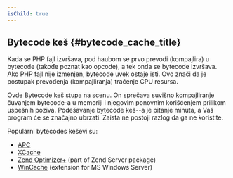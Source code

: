 ```yaml
---
isChild: true
---
```


## Bytecode keš {#bytecode_cache_title}

Kada se PHP fajl izvršava, pod haubom se prvo prevodi (kompajlira) u bytecode (takođe poznat kao opcode), a tek onda se
bytecode izvršava. Ako PHP fajl nije izmenjen, bytecode uvek ostaje isti. Ovo znači da je postupak prevođenja
(kompajliranja) traćenje CPU resursa.

Ovde Bytecode keš stupa na scenu. On sprečava suvišno kompajliranje čuvanjem bytecode-a u memoriji i njegovim ponovnim
korišćenjem prilikom uspešnih poziva. Podešavanje bytecode keš--a je pitanje minuta, a Vaš program će se značajno
ubrzati. Zaista ne postoji razlog da ga ne koristite.

Popularni bytecodes keševi su:

* [APC](http://php.net/manual/en/book.apc.php)
* [XCache](http://xcache.lighttpd.net/)
* [Zend Optimizer+](http://www.zend.com/products/server/) (part of Zend Server package)
* [WinCache](http://www.iis.net/download/wincacheforphp) (extension for MS Windows Server)
